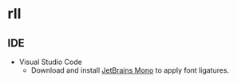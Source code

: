 # rll

## IDE

* Visual Studio Code
  * Download and install [JetBrains Mono](https://fonts.google.com/specimen/JetBrains+Mono?query=JetBrains) to apply font ligatures.
